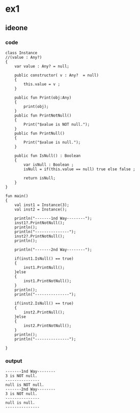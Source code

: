 # ex1
## ideone
### code
    class Instance
    //(value : Any?)
    {
    	var value : Any? = null;
    
    	public constructor( v : Any?  = null)
    	{
    		this.value = v ;
    	}
    	
    	public fun Print(obj:Any)
    	{
    		print(obj);
    	}
    	public fun PrintNotNull()
    	{
    		Print("$value is NOT null.");
    	}
    	public fun PrintNull()
    	{
    		Print("$value is null.");
    	}
    	
    	public fun IsNull() : Boolean
    	{
    		var isNull : Boolean ;
    		isNull = if(this.value == null) true else false ;
    		
    		return isNull;
    	}
    }	
    
    fun main()
    {
    	val inst1 = Instance(3);
    	val inst2 = Instance();
    	
    	println("-------1nd Way--------");
    	inst1?.PrintNotNull();
    	println();
    	println("---------------");
    	inst2?.PrintNotNull();
    	println();
    	
    	println("-------2nd Way--------");
    	
    	if(inst1.IsNull() == true)
    	{
    		inst1.PrintNull();	
    	}else
    	{
    		inst1.PrintNotNull();	
    	}
    	println();
    	println("---------------");
    	
    	if(inst2.IsNull() == true)
    	{
    		inst2.PrintNull();	
    	}else
    	{
    		inst2.PrintNotNull();	
    	}
    	println();
    	println("---------------");
    	
    }
### output
    -------1nd Way--------
    3 is NOT null.
    ---------------
    null is NOT null.
    -------2nd Way--------
    3 is NOT null.
    ---------------
    null is null.
    ---------------
